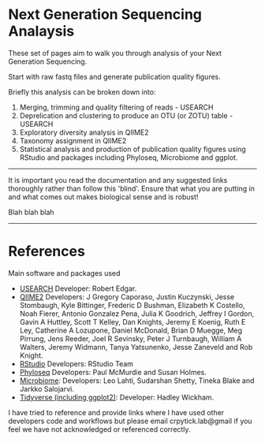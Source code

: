 # Next Generation Sequencing Analaysis

These set of pages aim to walk you through analysis of your Next Generation Sequencing.

Start with raw fastq files and generate publication quality figures.

Briefly this analysis can be broken down into:
1. Merging, trimming and quality filtering of reads - USEARCH
2. Deprelication and clustering to produce an OTU (or ZOTU) table - USEARCH
3. Exploratory diversity analysis in QIIME2
4. Taxonomy assignment in QIIME2
5. Statistical analysis and production of publication quality figures using RStudio and packages including Phyloseq, Microbiome and ggplot.

***

It is important you read the documentation and any suggested links thoroughly rather than follow this 'blind'.
Ensure that what you are putting in and what comes out makes biological sense and is robust!
<div class="alert alert-success">
Blah blah blah
</div>

***
# References

Main software and packages used

* [USEARCH](https://www.drive5.com) Developer: Robert Edgar.
* [QIIME2](https://qiime2.org) Developers: J Gregory Caporaso, Justin Kuczynski, Jesse Stombaugh, Kyle Bittinger, Frederic D Bushman, Elizabeth K Costello, Noah Fierer, Antonio Gonzalez Pena, Julia K Goodrich, Jeffrey I Gordon, Gavin A Huttley, Scott T Kelley, Dan Knights, Jeremy E Koenig, Ruth E Ley, Catherine A Lozupone, Daniel McDonald, Brian D Muegge, Meg Pirrung, Jens Reeder, Joel R Sevinsky, Peter J Turnbaugh, William A Walters, Jeremy Widmann, Tanya Yatsunenko, Jesse Zaneveld and Rob Knight.
* [RStudio](http://www.rstudio.com/.) Developers: RStudio Team
* [Phyloseq](https://joey711.github.io/phyloseq/) Developers: Paul McMurdie and Susan Holmes.
* [Microbiome](http://microbiome.github.io/microbiome/): Developers: Leo Lahti, Sudarshan Shetty, Tineka Blake and Jarkko Salojarvi.
* [Tidyverse (including ggplot2)](https://www.tidyverse.org/): Developer: Hadley Wickham.

I have tried to reference and provide links where I have used other developers code and workflows but please email crpytick.lab@gmail if you feel we have not acknowledged or referenced correctly.
